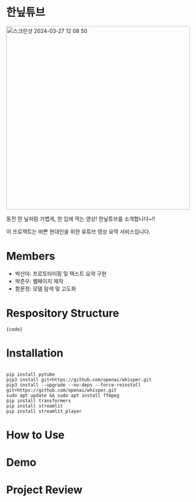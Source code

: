 # 한닢튜브
<img width="488" alt="스크린샷 2024-03-27 12 08 50" src="https://github.com/boostcampaitech6/level2-3-nlp-finalproject-nlp-11/assets/97589999/0d3e1c6d-9a1c-4bfa-81df-268f77c1c20a">


동전 한 닢처럼 가볍게, 한 입에 먹는 영상!  한닢튜브를 소개합니다~!!

이 프로젝트는 바쁜 현대인을 위한 유튜브 영상 요약 서비스입니다.

# Members
- 박산야: 프로토타이핑 및 텍스트 요약 구현
- 박준우: 웹페이지 제작
- 함문정: 모델 탐색 및 고도화

# Respository Structure
<pre><code>{code}</code></pre>

# Installation
<pre><code>
pip install pytube
pip3 install git+https://github.com/openai/whisper.git
pip3 install --upgrade --no-deps --force-reinstall git+https://github.com/openai/whisper.git
sudo apt update && sudo apt install ffmpeg
pip install transformers
pip install streamlit
pip install streamlit_player
</code></pre>

# How to Use

# Demo

# Project Review
